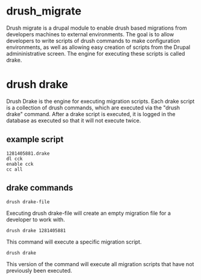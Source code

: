 drush_migrate
=============

Drush migrate is a drupal module to enable drush based migrations from developers machines to external environments. The goal is to allow developers to write scripts of drush commands to make configuration environments, as well as allowing easy creation of scripts from the Drupal admininistrative screen. The engine for executing these scripts is called drake.

drush drake
===========

Drush Drake is the engine for executing migration scripts. Each drake script is a collection of drush commands, which are executed via the "drush drake" command. After a drake script is executed, it is logged in the database as executed so that it will not execute twice. 

example script
--------------

    1281405881.drake
    dl cck
    enable cck
    cc all

drake commands
--------------

    drush drake-file

Executing drush drake-file will create an empty migration file for a developer to work with.

    drush drake 1281405881

This command will execute a specific migration script.

    drush drake

This version of the  command will execute all migration scripts that have not previously been executed.
